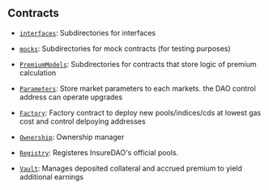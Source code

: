 ## Contracts

- [`interfaces`](interfaces): Subdirectories for interfaces
- [`mocks`](mocks): Subdirectories for mock contracts (for testing purposes)
- [`PremiumModels`](PremiumModels): Subdirectories for contracts that store logic of premium calculation
- [`Parameters`](Parameters.sol): Store market parameters to each markets. the DAO control address can operate upgrades

- [`Factory`](Factory.sol): Factory contract to deploy new pools/indices/cds at lowest gas cost and control delpoying addresses
- [`Ownership`](Ownership.sol): Ownership manager
- [`Registry`](Registry.sol): Registeres InsureDAO's official pools.
- [`Vault`](Vault.sol): Manages deposited collateral and accrued premium to yield additional earnings
